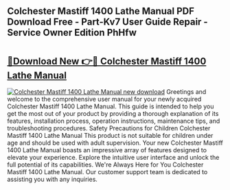 ## Colchester Mastiff 1400 Lathe Manual PDF Download Free - Part-Kv7 User Guide Repair - Service Owner Edition PhHfw

# <h2><a href="http://bc55838.oget.top/?id=Colchester+Mastiff+1400+Lathe+Manual">🔗Download New 👉🔴 Colchester Mastiff 1400 Lathe Manual</a></h2>

[![Colchester Mastiff 1400 Lathe Manual new download](https://i.imgur.com/5g1atiW.png)](http://bc55838.oget.top/?id=Colchester+Mastiff+1400+Lathe+Manual)
Greetings and welcome to the comprehensive user manual for your newly acquired Colchester Mastiff 1400 Lathe Manual. This guide is intended to help you get the most out of your product by providing a thorough explanation of its features, installation process, operation instructions, maintenance tips, and troubleshooting procedures. Safety Precautions for Children Colchester Mastiff 1400 Lathe Manual This product is not suitable for children under age and should be used with adult supervision. Your new Colchester Mastiff 1400 Lathe Manual boasts an impressive array of features designed to elevate your experience. Explore the intuitive user interface and unlock the full potential of its capabilities. We're Always Here for You Colchester Mastiff 1400 Lathe Manual. Our customer support team is dedicated to assisting you with any inquiries.
